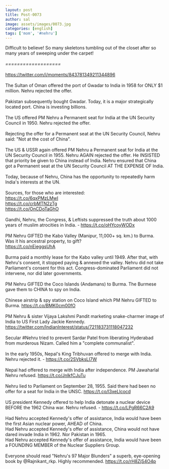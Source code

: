 ```yaml
---
layout: post
title: Post-0073
author: sal
image: assets/images/0073.jpg
categories: [english]
tags: ['mom', '#nehru']
---
```

Difficult to believe! So many skeletons tumbling out of the closet after so many years of sweeping under the carpet!  <br>
   <br>
 *===================*  <br>
   <br>
 https://twitter.com/i/moments/843781349211344896  <br>
   <br>
 The Sultan of Oman offered the port of Gwadar to India in 1958 for ONLY $1 million. Nehru rejected the offer.  <br>
   <br>
 Pakistan subsequently bought Gwadar. Today, it is a major strategically located port. China is investing billions.  <br>
   <br>
 The US offered PM Nehru a Permanent seat for India at the UN Security Council in 1950. Nehru rejected the offer.  <br>
   <br>
 Rejecting the offer for a Permanent seat at the UN Security Council, Nehru said: "Not at the cost of China".  <br>
   <br>
 The US & USSR again offered PM Nehru a Permanent seat for India at the UN Security Council in 1955. Nehru AGAIN rejected the offer. He INSISTED that priority be given to China instead of India. Nehru ensured that China got a Permanent seat at the UN Security Council AT THE EXPENSE OF India.  <br>
   <br>
 Today, because of Nehru, China has the opportunity to repeatedly harm India's interests at the UN.  <br>
   <br>
 Sources, for those who are interested:  <br>
 https://t.co/6qxPMzLMwI  <br>
 https://t.co/crbMTN2zTg  <br>
 https://t.co/OnCDoTaGhO  <br>
   <br>
 Gandhi, Nehru, the Congress, & Leftists suppressed the truth about 1000 years of muslim atrocities in India. - https://t.co/oHYcoyWODx  <br>
   <br>
 PM Nehru GIFTED the Kabo Valley (Manipur, 11,000+ sq. km.) to Burma. Was it his ancestral property, to gift?  <br>
 https://t.co/nEieggsUhA  <br>
   <br>
 Burma paid a monthly lease for the Kabo valley until 1949. After that, with Nehru's consent, it stopped paying & annexed the valley. Nehru did not take Parliament's consent for this act. Congress-dominated Parliament did not intervene, nor did later governments.  <br>
   <br>
 PM Nehru GIFTED the Coco Islands (Andamans) to Burma. The Burmese gave them to CHINA to spy on India.  <br>
   <br>
 Chinese airstrip & spy station on Coco Island which PM Nehru GIFTED to Burma. https://t.co/BMK0cm00fO  <br>
   <br>
 PM Nehru & sister Vijaya Lakshmi Pandit marketing snake-charmer image of India to US First Lady Jackie Kennedy. https://twitter.com/IndianInterest/status/721183731118047232  <br>
   <br>
 Secular #Nehru tried to prevent Sardar Patel from liberating Hyderabad from murderous Nizam. Called him a "complete communalist".  <br>
   <br>
 In the early 1950s, Nepal's King Tribhuvan offered to merge with India. Nehru rejected it. - https://t.co/2SVbksLI7W  <br>
   <br>
 Nepal had offered to merge with India after independence. PM Jawaharlal Nehru refused. https://t.co/JnlkfCJuTu  <br>
   <br>
 Nehru lied to Parliament on September 28, 1955. Said there had been no offer for a seat for India in the UNSC. https://t.co/l3xeLlcocd  <br>
   <br>
 US president Kennedy offered to help India detonate a nuclear device BEFORE the 1962 China war. Nehru refused. - https://t.co/LPgR66C2A9  <br>
   <br>
 Had Nehru accepted Kennedy's offer of assistance, India would have been the first Asian nuclear power, AHEAD of China.  <br>
 Had Nehru accepted Kennedy's offer of assistance, China would not have dared invade India in 1962. Nor Pakistan in 1965.  <br>
 Had Nehru accepted Kennedy's offer of assistance, India would have been a FOUNDING MEMBER of the Nuclear Suppliers Group.  <br>
   <br>
 Everyone should read "Nehru's 97 Major Blunders" a superb, eye-opening book by @Rajnikant_rkp. Highly recommended. https://t.co/rH8ZjS4O4p